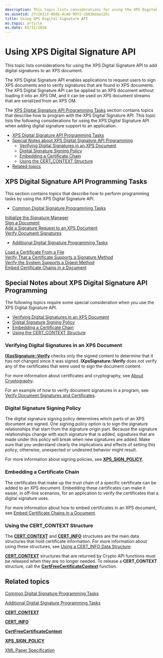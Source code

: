 ```yaml
---
description: This topic lists considerations for using the XPS Digital Signature API to add digital signatures to an XPS document.
ms.assetid: 27c28313-d8db-4c40-9972-cb03bdaa125c
title: Using XPS Digital Signature API
ms.topic: article
ms.date: 05/31/2018
---
```


# Using XPS Digital Signature API

This topic lists considerations for using the XPS Digital Signature API to add digital signatures to an XPS document.

The XPS Digital Signature API enables applications to request users to sign XPS documents and to verify signatures that are found in XPS documents. The XPS Digital Signature API can be applied to an XPS document without loading it into an XPS OM, and it can be used on XPS document streams that are serialized from an XPS OM.

The [XPS Digital Signature API Programming Tasks](#xps-digital-signature-api-programming-tasks) section contains topics that describe how to program with the XPS Digital Signature API. This topic lists the following considerations for using the XPS Digital Signature API when adding digital signature support to an application.

-   [XPS Digital Signature API Programming Tasks](#xps-digital-signature-api-programming-tasks)
-   [Special Notes about XPS Digital Signature API Programming](#special-notes-about-xps-digital-signature-api-programming)
    -   [Verifying Digital Signatures in an XPS Document](#verifying-digital-signatures-in-an-xps-document)
    -   [Digital Signature Signing Policy](#digital-signature-signing-policy)
    -   [Embedding a Certificate Chain](#embedding-a-certificate-chain)
    -   [Using the CERT\_CONTEXT Structure](#using-the-cert\_context-structure)
-   [Related topics](#related-topics)

## XPS Digital Signature API Programming Tasks

This section contains topics that describe how to perform programming tasks by using the XPS Digital Signature API.

-   [Common Digital Signature Programming Tasks](basic-digital-signature-programming-tasks.md)<dl>

[Initialize the Signature Manager](initialize-the-signature-manager.md)  
    [Sign a Document](sign-a-document.md)  
    [Add a Signature Request to an XPS Document](add-a-signature-request-to-a-document.md)  
    [Verify Document Signatures](verify-document-signatures.md)  
    </dl>
-   [Additional Digital Signature Programming Tasks](advanced-digital-signature-programming-tasks.md)<dl>

[Load a Certificate From a File](load-a-certificate-from-a-file.md)  
    [Verify That a Certificate Supports a Signature Method](verify-a-certificate-supports-a-signature-method.md)  
    [Verify the System Supports a Digest Method](verify-a-certificate-supports-a-digest-method.md)  
    [Embed Certificate Chains in a Document](embedding-certificate-trust-chains-in-a-document.md)  
    </dl>

## Special Notes about XPS Digital Signature API Programming

The following topics require some special consideration when you use the XPS Digital Signature API.

-   [Verifying Digital Signatures in an XPS Document](#verifying-digital-signatures-in-an-xps-document)
-   [Digital Signature Signing Policy](#digital-signature-signing-policy)
-   [Embedding a Certificate Chain](#embedding-a-certificate-chain)
-   [Using the CERT\_CONTEXT Structure](#using-the-cert\_context-structure)

### Verifying Digital Signatures in an XPS Document

[**IXpsSignature::Verify**](/windows/desktop/api/xpsdigitalsignature/nf-xpsdigitalsignature-ixpssignature-verify) checks only the signed content to determine that it has not changed since it was signed. **IXpsSignature::Verify** does not verify any of the certificates that were used to sign the document content.

For more information about certificates and cryptography, see [About Cryptography](/windows/desktop/SecCrypto/about-cryptography).

For an example of how to verify document signatures in a program, see [Verify Document Signatures and Certificates](verify-document-signatures.md).

### Digital Signature Signing Policy

The digital signature signing policy determines which parts of an XPS document are signed. One signing policy option is to sign the signature relationships that start from the signature origin part. Because the signature relationships change with each signature that is added, signatures that are made under this policy will break when new signatures are added. Make sure that you understand clearly the implications and effects of setting this policy; otherwise, unexpected or undesired behavior might result.

For more information about signing policies, see [**XPS\_SIGN\_POLICY**](/windows/win32/api/xpsdigitalsignature/ne-xpsdigitalsignature-xps_sign_policy).

### Embedding a Certificate Chain

The certificates that make up the trust chain of a specific certificate can be added to an XPS document. Embedding these certificates can make it easier, in off-line scenarios, for an application to verify the certificates that a digital signature uses.

For more information about how to embed certificates in an XPS document, see [Embed Certificate Chains in a Document](embedding-certificate-trust-chains-in-a-document.md).

### Using the CERT\_CONTEXT Structure

The [**CERT\_CONTEXT**](/windows/desktop/api/wincrypt/ns-wincrypt-cert_context) and [**CERT\_INFO**](/windows/desktop/api/wincrypt/ns-wincrypt-cert_info) structures are the main data structures that hold certificate information. For more information about using these structures, see [Using a CERT\_INFO Data Structure](/windows/desktop/SecCrypto/using-a-cert-info-data-structure).

[**CERT\_CONTEXT**](/windows/desktop/api/wincrypt/ns-wincrypt-cert_context) structures that are returned by Crypto API functions must be released when they are no longer needed. To release a **CERT\_CONTEXT** structure, call the [**CertFreeCertificateContext**](/windows/desktop/api/wincrypt/nf-wincrypt-certfreecertificatecontext) function.

## Related topics

<dl> <dt>

[Common Digital Signature Programming Tasks](basic-digital-signature-programming-tasks.md)
</dt> <dt>

[Additional Digital Signature Programming Tasks](advanced-digital-signature-programming-tasks.md)
</dt> <dt>

[**CERT\_CONTEXT**](/windows/desktop/api/wincrypt/ns-wincrypt-cert_context)
</dt> <dt>

[**CERT\_INFO**](/windows/desktop/api/wincrypt/ns-wincrypt-cert_info)
</dt> <dt>

[**CertFreeCertificateContext**](/windows/desktop/api/wincrypt/nf-wincrypt-certfreecertificatecontext)
</dt> <dt>

[**XPS\_SIGN\_POLICY**](/windows/win32/api/xpsdigitalsignature/ne-xpsdigitalsignature-xps_sign_policy)
</dt> <dt>

[XML Paper Specification](https://www.ecma-international.org/activities/XML%20Paper%20Specification/XPS%20Standard%20WD%201.6.pdf)
</dt> </dl>

 

 
